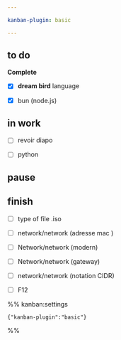 ```yaml
---

kanban-plugin: basic

---
```


## to do

**Complete**
- [x] **dream bird** language
- [x] bun (node.js)


## in work

- [ ] revoir diapo
- [ ] python


## pause



## finish

- [ ] type of file .iso
- [ ] network/network (adresse mac )
- [ ] Network/network (modern)
- [ ] Network/network (gateway)
- [ ] network/network (notation CIDR)
- [ ] F12




%% kanban:settings
```
{"kanban-plugin":"basic"}
```
%%